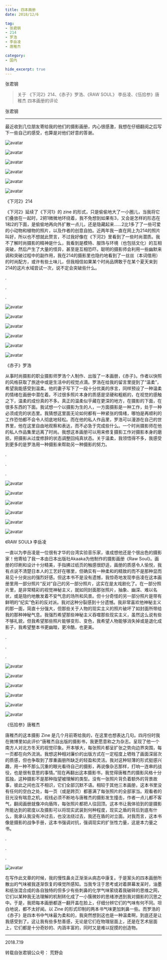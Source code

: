 ```yaml
---
title: 四本画册
date: 2018/12/6

tag:
- 张君钢
- 214
- 罗浩
- 李岳凌
- 唐稚杰

category:
- 国内

hide_excerpt: true
---
```


张君钢

> 关于 《下河2》214、《赤子》罗浩、《RAW SOUL》 李岳凌、《伍拾参》唐稚杰 四本画册的评论

<!--more-->

张君钢

---

最近收到几位朋友寄给我的他们的摄影画册，内心很感激，我想在仔细翻阅之后写下一些自己的感受，也算是对他们好意的答谢。

![avatar](/images/0007/01.jpg)

![avatar](/images/0007/02.jpg)

![avatar](/images/0007/03.jpg)

![avatar](/images/0007/04.jpg)

![avatar](/images/0007/05.jpg)

![avatar](/images/0007/06.jpg)

《下河2》214



《下河2》延续了《下河1》的 zine 的形式，只是偷偷地大了一小圈儿，当我将它们叠放在一起时，2把1微微地环绕着，我不免想到如果有3，又会是怎样的形态在1和2的下面，是偷偷地再向外扩散一点儿，还是隐藏起来……2比1多了了一些可爱的小动物和植物的照片，以及作者的创意自拍。近两年我一直在网上为214的照片叫好，所以也不想就此赘言，不过我好像在《下河2》里看到了一些时尚潜质。我不了解时尚摄影的精神是什么，我看到是模特、服饰与环境（也包括文化）的互相突破，然后产生了大量的怪异，甚至是互相恐吓。聪明的摄影师会利用一些幽默来调和突破过程中的副作用，我在214的摄影里也隐约地看到了一丝丝（本词借用）的时尚配方，或许有些土味儿，但我相信如果某个时尚品牌敢于在某个夏天来到214的这片水域尝试一次，说不定会突破些什么。

.

.

.



![avatar](/images/0007/07.jpg)

![avatar](/images/0007/08.jpg)

![avatar](/images/0007/09.jpg)

![avatar](/images/0007/10.jpg)

![avatar](/images/0007/11.jpg)

![avatar](/images/0007/12.jpg)

《赤子》罗浩



从事时尚摄影的职业摄影师罗浩个人制作、出版了一本画册，《赤子》。作者以快照的风格获取了旅途中或是生活中的视觉点滴。罗浩在给我的留言里提到了“温柔”，希望我能感受到温柔。他的妻子写下了一段十分优美的序言，同样预设了一种温柔的情绪在画册中潜在着。不过很多照片本身的质感是坚硬和粗粝的，在视觉的感触之下，温柔的成份真的不多。真正的温柔似乎藏在更深的地方，在摄影的下面，在很多东西的下面。我试想一个以摄影为生的人，一方面摄影是一种工作，处于一种必须成完的状态里。我猜想这里面无论如何都有一种紧张的情绪，哪怕是再顺利的工作恐怕都不会令人彻底地轻松。而在他的私人作品里，罗浩可以漫游在自己的世界里，他在这里自由地观察和表达，而不必急于完成些什么。一个时尚摄影师在他的私人作品集里远离了时尚。我想这本画册可以用来修复摄影工作对摄影本身的磨损，把摄影从过度修辞的状态调整回纯真状态。关于温柔，我领悟得不多，我感受到更多的是罗浩用一种摄影来帮助另一种摄影的努力。

.

.

.



![avatar](/images/0007/13.jpg)

![avatar](/images/0007/14.jpg)

![avatar](/images/0007/15.jpg)

![avatar](/images/0007/16.jpg)

![avatar](/images/0007/17.jpg)

![avatar](/images/0007/18.jpg)

《RAW SOUL》 李岳凌



一直以为李岳凌是一位很有才华的台湾实验音乐家，谁成想他还是个很出色的摄影家！他寄给了我一本由日本出版社Akaaka为他制作的摄影画册《Raw Soul》。画册的印刷和设计十分精美，手指拂过纸页的触感很舒适，画册的质感令人愉悦，我有点说不清楚日本人的工艺好在哪里，但确实有一种柔和的精致的而不是那种显而易见十分突出的强烈好感。但这本书不是没有遗憾，我惊奇地发现李岳凌在这本画册里用一部分照片“反对”自己的另一部分照片，这实在是太戏剧化了。在一部分照片里，是非常精彩的视觉神秘主义，就如同封面那张照片，抽象、幽深、难以名状，或是隐约地散发着不安气息的场所和风景。但十分奇怪的另一部分照片是带有鲜明的“纪实”色彩的反对派。我对这种分裂感到十分遗憾。我非常喜欢他神秘主义的那一面，简直十分强大，但那些关于人物的现实主义的照片破坏了如封面所带给我的那种神秘气息。我强烈希望那些神秘主义吞噬那些现实主义，虽然这么说有些不够礼貌，但我希望那些照片能够变形、变色，我希望人物能够消失掉或是退化成影子，我希望整本书更幽暗，更冷酷，也更美。

.

.

.



![avatar](/images/0007/19.jpg)

![avatar](/images/0007/20.jpg)

![avatar](/images/0007/21.jpg)

![avatar](/images/0007/22.jpg)

![avatar](/images/0007/23.jpg)

![avatar](/images/0007/24.jpg)

《伍拾参》唐稚杰



唐稚杰的这本摄影 Zine 是几个月前寄给我的，在这里也想表达几句。四月份时我在微博里如此评价“唐稚杰自出版的摄影书，我更愿意称之为杂志。呈现了他一个南方人对北方冬天的视觉印象。开本够大，每张照片都呈扩张之势向边界突围，每一页都在向外流淌。我想这种相对廉价的出版方式在一定程度上牺牲了画面深层次的质感，但也争取到了厚重画册所缺乏的轻盈和灵活。我对这种轻薄的形式挺感兴趣，用一种不那么沉重的眼光看待自己的摄影，再说像杂志那样，打响一连串的战役，也是很有意思的事情。”现在再翻出这本摄影书，我觉得唐稚杰的摄影风格十分孤独，这种摄影不是那种指望被理解的类型。没有一张照片背负着额外的背景故事，彼此之间也互不相识，它们全部沉默不语。相较于其他三本画册，这本书里没有任何的空白之处，每一页（或是跨页）都塞满了每张照片的全部家当。观看者的目光没有喘息之机，视线必须不断地与唐稚杰的摄影发生撞击，作者一点儿都不客气，翻阅画册就像冲向盾阵，每张照片都把人往回顶。这本书让我体验到的是摄影所能达到的密度以及摄影可以将现实武装到何种程度，现实之盾的背后到底有什么，我承认我没有冲过去，也没法绕过去，我还在盾的对立面。对我而言，这本书像是摄影的战争手册，这本书强调对抗，强调现实的扩张性力量，这是本力量之书。

.

.

.



![avatar](/images/0007/25.jpg)

在写作此文章的时候，我的慢性鼻炎正渐渐从病态中康复。于是案头的四本画册所散出的气味被我逐渐恢复的嗅觉所感知。当我专注于思考或对着屏幕发呆时，油墨和纸张混合成的各自独特的但多少有些刺鼻的化学气味萦绕着我破碎的思维之网，它们以某种我无法理解的机制转化成了一小簇微妙的思绪渗透到我对摄影的沉思之中。于是，我把每本画册都逐一翻开盖在脸上，仔细分辨它们的气味有何不同。坦白地说，都不太好闻。以 Zine 的形式印制的两本书气味更加刺鼻一些。而罗浩的《赤子》是四本书中气味最为柔和的，我突然想到这也是一种温柔啊，到底还是让我感受到了。这让我有些多愁善感，无论是它们在物理层面上，还是在艺术层面上，它们都是十分奇妙的、内涵丰富的，同时又是难以捉摸的创造物。


---

2018.7.19

转载自张君钢公众号： 荒野会



















